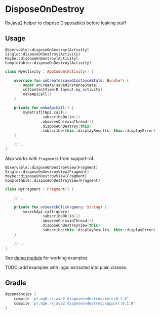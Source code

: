 # DisposeOnDestroy
RxJava2 helper to dispose Disposables before leaking stuff

## Usage

```
Observable::disposeOnDestroy(Activity)
Single::disposeOnDestroy(Activity)
Maybe::disposeOnDestroy(Activity)
Completable::disposeOnDestroy(Activity)
```

```kotlin
class MyActivity : AppCompatActivity() {

    override fun onCreate(savedInstanceState: Bundle?) {
        super.onCreate(savedInstanceState)
        setContentView(R.layout.my_activity)
        makeApiCall()
    }

    private fun makeApiCall() {
        myRetrofitApi.call()
                .subscribeOn(io())
                .observeOn(mainThread())
                .disposeOnDestroy(this)
                .subscribe(this::displayResults, this::displayError)
    }

    // ...
}
```

Also works with `Fragment`s from support-v4.

```
Observable::disposeOnDestroyView(Fragment)
Single::disposeOnDestroyView(Fragment)
Maybe::disposeOnDestroyView(Fragment)
Completable::disposeOnDestroyView(Fragment)
```

```kotlin
class MyFragment : Fragment() {

    // ...

    private fun onSearchClick(query: String) {
        searchApi.call(query)
                .subscribeOn(io())
                .observeOn(mainThread())
                .disposeOnDestroyView(this)
                .subscribe(this::displayResults, this::displayError)
    }

    // ...
}
```

See [demo module](https://github.com/mg6maciej/DisposeOnDestroy/tree/master/demo/src/main/java/pl/mg6/demo/disposeondestroy) for working examples.

TODO: add examples with logic extracted into plain classes.

## Gradle

```groovy
dependencies {
    compile 'pl.mg6.rxjava2.disposeondestroy:core:0.1.0'
    compile 'pl.mg6.rxjava2.disposeondestroy:support:0.1.0'
}
```
